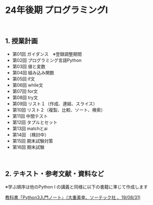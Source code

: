 # 24年後期 プログラミングI

<br>

## 1. 授業計画

- 第01回 ガイダンス　※登録調整期間
- 第02回 プログラミング言語Python
- 第03回 値と変数
- 第04回 組み込み関数
- 第05回 if文
- 第06回 while文
- 第07回 for文
- 第08回 try文
- 第09回 リスト１（作成、連結、スライス）
- 第10回 リスト２（複製、比較、ソート、検索）
- 第11回 中間テスト
- 第12回 タプルとセット
- 第13回 matchとai
- 第14回 （検討中）
- 第15回 期末試験対策
- 第16回 期末試験

<br>

## 2. テキスト・参考文献・資料など

※学ぶ順序は他のPython I の講義と同様に以下の書籍に準じて作成します

[教科書「Python3入門ノート」（大重美幸、ソーテック社 、19/08/31) ](https://www.amazon.co.jp/dp/4800711673/) <br>
<br>
